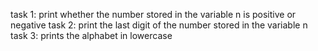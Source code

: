 task 1: print whether the number stored in the variable n is positive or negative
task 2: print the last digit of the number stored in the variable n
task 3: prints the alphabet in lowercase
